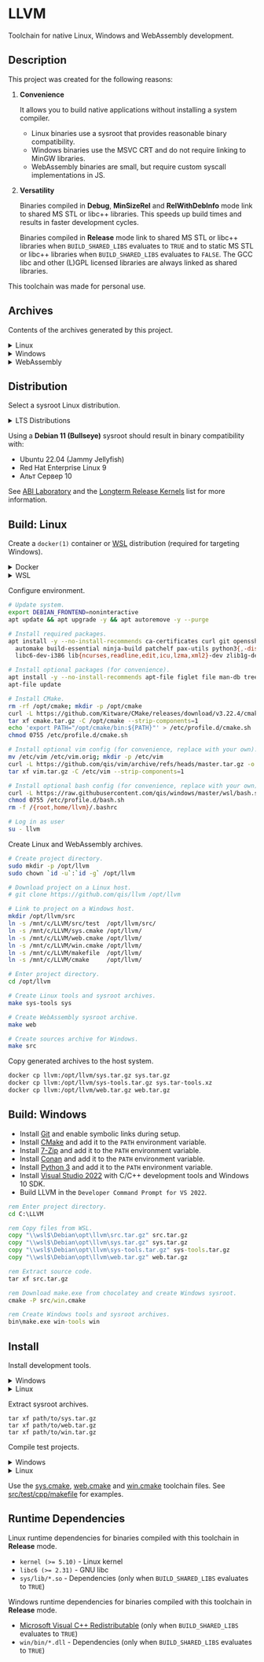 # LLVM
Toolchain for native Linux, Windows and WebAssembly development.

## Description
This project was created for the following reasons:

1. **Convenience**

   It allows you to build native applications without installing a system compiler.

   - Linux binaries use a sysroot that provides reasonable binary compatibility.
   - Windows binaries use the MSVC CRT and do not require linking to MinGW libraries.
   - WebAssembly binaries are small, but require custom syscall implementations in JS.

2. **Versatility**

   Binaries compiled in **Debug**, **MinSizeRel** and **RelWithDebInfo** mode link to
   shared MS STL or libc++ libraries. This speeds up build times and results in faster
   development cycles.

   Binaries compiled in **Release** mode link to shared MS STL or libc++ libraries
   when `BUILD_SHARED_LIBS` evaluates to `TRUE` and to static MS STL or libc++ libraries
   when `BUILD_SHARED_LIBS` evaluates to `FALSE`. The GCC libc and other (L)GPL licensed
   libraries are always linked as shared libraries.

This toolchain was made for personal use.

## Archives
Contents of the archives generated by this project.

<details>
<summary>Linux</summary>

* `sys.tar.gz` - Linux sysroot
  - `lib/clang/14.0.4/lib/x86_64-pc-linux-gcc/libclang_rt.*.a` - compiler-rt
  - `sys/lib/*.so` - shared libraries meant for distribution

* `sys-tools.tar.gz` - Linux host compiler
  - `lib/clang/14.0.4/include` - compiler headers
  - `lib/*.so` - shared libraries used by compiler tools
  - `bin/*` - compiler tools

</details>

<details>
<summary>Windows</summary>

* `win.tar.gz` - Windows sysroot
  - `win/crt/lib/clang_rt.*-x86_64.lib` - compiler-rt
  - `win/bin/*.dll` - shared libraries meant for distribution

* `win-tools.tar.gz` - Windows host compiler
  - `lib/clang/14.0.4/include` - compiler headers
  - `bin/*.dll` - shared libraries used by compiler tools
  - `bin/*.exe` - compiler tools

</details>

<details>
<summary>WebAssembly</summary>

* `web.tar.gz` - WebAssembly sysroot
  - `lib/clang/14.0.4/lib/wasi/libclang_rt.*-wasm32.a` - compiler-rt

</details>

## Distribution
Select a sysroot Linux distribution.

<details>
<summary>LTS Distributions</summary>

| Distribution                   |      LTS       |    Extended    | Kernel   | GNU libc |
|--------------------------------|:--------------:|:--------------:|----------|----------|
| Debian 8 (Jessie)              |   2020-07-01   |   2025-06-30   | 3.16     | 2.19     |
| Debian 9 (Stretch)             |   2022-07-01   |   2027-06-30   | 4.9      | 2.24     |
| Debian 10 (Buster)             |   2024-07-01   |   2029-06-30   | 4.19     | 2.28     |
| **Debian 11 (Bullseye)**       | **2026-07-01** | **2031-06-30** | **5.10** | **2.31** |
| Ubuntu 16.04 (Xenial Xerus)    |   2021-04-01   |   2026-04-01   | 4.4      | 2.23     |
| Ubuntu 18.04 (Bionic Beaver)   |   2023-04-01   |   2028-04-01   | 5.3      | 2.27     |
| Ubuntu 20.04 (Focal Fossa)     |   2025-04-01   |   2030-04-01   | 5.4      | 2.31     |
| Ubuntu 22.04 (Jammy Jellyfish) |   2027-04-01   |   2032-04-01   | 5.15     | 2.35     |
| Red Hat Enterprise Linux 7     |   2024-06-30   |   2026-06-30   | 3.10     | 2.17     |
| Red Hat Enterprise Linux 8     |   2029-05-31   |   2031-05-31   | 4.18     | 2.28     |
| Red Hat Enterprise Linux 9     |   2032-05-31   |   2034-05-31   | 5.14     | 2.34     |
| Альт Сервер 9                  |   2023-12-31   |                | 4.19     | 2.27     |
| Альт Сервер 10                 |                |                | 5.15     | 2.32     |

</details>

Using a **Debian 11 (Bullseye)** sysroot should result in binary compatibility with:

- Ubuntu 22.04 (Jammy Jellyfish)
- Red Hat Enterprise Linux 9
- Альт Сервер 10

See [ABI Laboratory][abi] and the [Longterm Release Kernels][lts] list for more information.

## Build: Linux
Create a `docker(1)` container or [WSL][wsl] distribution (required for targeting Windows).

<details>
<summary>Docker</summary>

```sh
# Install docker.
sudo apt install -y docker.io
sudo usermod -aG docker `id -un`

# Remove existing container.
docker rm llvm

# Install container and log in as root.
docker run -it -h llvm --name llvm debian:11
```

```sh
# Create user.
useradd -s /bin/bash -d /home/llvm -m -G users llvm
```

</details>

<details>
<summary>WSL</summary>

```cmd
rem Remove existing distribution.
wsl --unregister Debian

rem Install distribution.
wsl --install -d Debian
```

```
Enter new UNIX username: llvm
```

```sh
# Configure distribution.
sudo tee /etc/wsl.conf >/dev/null <<'EOF'
[automount]
enabled=true
options=case=off,metadata,uid=1000,gid=1000,umask=022
EOF

# Configure sudo.
sudo EDITOR=tee visudo >/dev/null <<'EOF'
root ALL=(ALL) ALL
llvm ALL=(ALL) NOPASSWD: ALL
#includedir /etc/sudoers.d
EOF

# Exit shell.
exit
```

```cmd
rem Shut down all distributions.
wsl --shutdown

rem Start distributions.
wsl ~ -u root -d Debian
```

</details>

Configure environment.

```sh
# Update system.
export DEBIAN_FRONTEND=noninteractive
apt update && apt upgrade -y && apt autoremove -y --purge

# Install required packages.
apt install -y --no-install-recommends ca-certificates curl git openssh-client tzdata wget \
  automake build-essential ninja-build patchelf pax-utils python3{,-distutils,-lib2to3} xattr \
  libc6-dev-i386 lib{ncurses,readline,edit,icu,lzma,xml2}-dev zlib1g-dev

# Install optional packages (for convenience).
apt install -y --no-install-recommends apt-file figlet file man-db tree vim
apt-file update

# Install CMake.
rm -rf /opt/cmake; mkdir -p /opt/cmake
curl -L https://github.com/Kitware/CMake/releases/download/v3.22.4/cmake-3.22.4-linux-x86_64.tar.gz -o cmake.tar.gz
tar xf cmake.tar.gz -C /opt/cmake --strip-components=1
echo 'export PATH="/opt/cmake/bin:${PATH}"' > /etc/profile.d/cmake.sh
chmod 0755 /etc/profile.d/cmake.sh

# Install optional vim config (for convenience, replace with your own).
mv /etc/vim /etc/vim.orig; mkdir -p /etc/vim
curl -L https://github.com/qis/vim/archive/refs/heads/master.tar.gz -o vim.tar.gz
tar xf vim.tar.gz -C /etc/vim --strip-components=1

# Install optional bash config (for convenience, replace with your own).
curl -L https://raw.githubusercontent.com/qis/windows/master/wsl/bash.sh -o /etc/profile.d/bash.sh
chmod 0755 /etc/profile.d/bash.sh
rm -f /{root,home/llvm}/.bashrc

# Log in as user
su - llvm
```

Create Linux and WebAssembly archives.

```sh
# Create project directory.
sudo mkdir -p /opt/llvm
sudo chown `id -u`:`id -g` /opt/llvm

# Download project on a Linux host.
# git clone https://github.com/qis/llvm /opt/llvm

# Link to project on a Windows host.
mkdir /opt/llvm/src
ln -s /mnt/c/LLVM/src/test  /opt/llvm/src/
ln -s /mnt/c/LLVM/sys.cmake /opt/llvm/
ln -s /mnt/c/LLVM/web.cmake /opt/llvm/
ln -s /mnt/c/LLVM/win.cmake /opt/llvm/
ln -s /mnt/c/LLVM/makefile  /opt/llvm/
ln -s /mnt/c/LLVM/cmake     /opt/llvm/

# Enter project directory.
cd /opt/llvm

# Create Linux tools and sysroot archives.
make sys-tools sys

# Create WebAssembly sysroot archive.
make web

# Create sources archive for Windows.
make src
```

<!--
Create an archive with `build/stage` and `build/tools` while working on this project.

```sh
make sys-build
```
-->

Copy generated archives to the host system.

```sh
docker cp llvm:/opt/llvm/sys.tar.gz sys.tar.gz
docker cp llvm:/opt/llvm/sys-tools.tar.gz sys.tar-tools.xz
docker cp llvm:/opt/llvm/web.tar.gz web.tar.gz
```

<!--
```sh
docker cp llvm:/opt/llvm/sys-build.tar.gz sys.tar-build.xz
```
-->

## Build: Windows

* Install [Git][git] and enable symbolic links during setup.
* Install [CMake][cmk] and add it to the `PATH` environment variable.
* Install [7-Zip][p7z] and add it to the `PATH` environment variable.
* Install [Conan][con] and add it to the `PATH` environment variable.
* Install [Python 3][py3] and add it to the `PATH` environment variable.
* Install [Visual Studio 2022][vsc] with C/C++ development tools and Windows 10 SDK.
* Build LLVM in the `Developer Command Prompt for VS 2022`.

```cmd
rem Enter project directory.
cd C:\LLVM

rem Copy files from WSL.
copy "\\wsl$\Debian\opt\llvm\src.tar.gz" src.tar.gz
copy "\\wsl$\Debian\opt\llvm\sys.tar.gz" sys.tar.gz
copy "\\wsl$\Debian\opt\llvm\sys-tools.tar.gz" sys-tools.tar.gz
copy "\\wsl$\Debian\opt\llvm\web.tar.gz" web.tar.gz

rem Extract source code.
tar xf src.tar.gz

rem Download make.exe from chocolatey and create Windows sysroot.
cmake -P src/win.cmake

rem Create Windows tools and sysroot archives.
bin\make.exe win-tools win
```

<!--
```cmd
copy "\\wsl$\Debian\opt\llvm\sys-build.tar.gz" sys-build.tar.gz
```
-->

</details>

## Install
Install development tools.

<details>
<summary>Windows</summary>

* Install [Git][git] and enable symbolic links during setup.
* Install [CMake][cmk] and add it to the `PATH` environment variable.
* Install [Microsoft Visual C++ Redistributable][vcr] for binaries built in Debug mode.

```cmd
rem Clone the repository.
git clone https://github.com/qis/llvm C:\LLVM

rem Enter created directory.
cd C:\LLVM

rem Extract tools archive.
tar xf /path/to/win-tools.tar.gz
```

Register toolchain.

* Add `C:\LLVM\win\bin` to the `PATH` environment variable.
* Add `C:\LLVM\bin` to the `PATH` environment variable (optional).

</details>

<details>
<summary>Linux</summary>

```sh
# Install dependencies.
sudo apt install -y --no-install-recommends ca-certificates curl git tzdata wget \
  automake binutils elfutils make ninja-build patchelf pax-utils

# Install CMake.
sudo rm -rf /opt/cmake; sudo mkdir -p /opt/cmake
curl -L https://github.com/Kitware/CMake/releases/download/v3.22.4/cmake-3.22.4-linux-x86_64.tar.gz -o cmake.tar.gz
sudo tar xf cmake.tar.gz -C /opt/cmake --strip-components=1
echo 'export PATH="/opt/cmake/bin:${PATH}"' | sudo tee /etc/profile.d/cmake.sh >/dev/null
sudo chmod 0755 /etc/profile.d/cmake.sh
. /etc/profile.d/cmake.sh

# Create directory.
sudo mkdir -p /opt/llvm
sudo chown `id -u`:`id -g` /opt/llvm

# Clone the repository.
git clone https://github.com/qis/llvm /opt/llvm

# Enter directory.
cd /opt/llvm

# Extract tools archive.
tar xf /path/to/sys-tools.tar.gz

# Add /opt/llvm/bin to the PATH environment variable (optional).
echo 'export PATH="/opt/llvm/bin:${PATH}"' | sudo tee /etc/profile.d/llvm.sh >/dev/null
```

</details>

Extract sysroot archives.

```
tar xf path/to/sys.tar.gz
tar xf path/to/web.tar.gz
tar xf path/to/win.tar.gz
```

Compile test projects.

<details>
<summary>Windows</summary>

```cmd
rem Enter one of the test project directories.
cd C:\LLVM\src\test\tbb

rem Configure project.
C:\LLVM\bin\make.exe clean configure

rem Build with coverage support, execute and display the results.
C:\LLVM\bin\make.exe test

rem Configure project for Linux cross-compilation.
C:\LLVM\bin\make.exe clean configure root=sys

rem Build release.
C:\LLVM\bin\make.exe config=Release

rem Enter WebAssembly test project directory.
cd C:\LLVM\src\test\web

rem Configure and build project.
C:\LLVM\bin\make.exe clean all config=MinSizeRel
```

</details>

<details>
<summary>Linux</summary>

```sh
# Enter one of the test project directories.
cd /opt/llvm/src/test/tbb

# Configure project.
make clean configure

# Build with coverage support, execute and display the results.
make test

# Configure project for Windows cross-compilation.
make clean configure root=win

# Build release.
make config=Release

# Enter WebAssembly test project directory.
cd /opt/llvm/src/test/web

# Configure and build project.
make clean all config=MinSizeRel
```

</details>

Use the [sys.cmake](sys.cmake), [web.cmake](web.cmake) and [win.cmake](win.cmake)
toolchain files. See [src/test/cpp/makefile](src/test/cpp/makefile) for examples.

## Runtime Dependencies
Linux runtime dependencies for binaries compiled with this toolchain in **Release** mode.

* `kernel (>= 5.10)` - Linux kernel
* `libc6 (>= 2.31)` - GNU libc
* `sys/lib/*.so` - Dependencies (only when `BUILD_SHARED_LIBS` evaluates to `TRUE`)

Windows runtime dependencies for binaries compiled with this toolchain in **Release** mode.

* [Microsoft Visual C++ Redistributable][vcr] (only when `BUILD_SHARED_LIBS` evaluates to `TRUE`)
* `win/bin/*.dll` - Dependencies (only when `BUILD_SHARED_LIBS` evaluates to `TRUE`)

[web]: https://htmlpreview.github.io/?https://github.com/qis/llvm/blob/master/test/wasm/index.html

[abi]: https://abi-laboratory.pro/?view=timeline&l=glibc
[lts]: https://www.kernel.org/category/releases.html
[wsl]: https://docs.microsoft.com/en-us/windows/wsl/
[git]: https://git-scm.com/download/win
[cmk]: https://cmake.org/download/
[p7z]: https://www.7-zip.org/
[con]: https://conan.io/downloads.html
[py3]: https://www.python.org/downloads/windows/
[vsc]: https://visualstudio.microsoft.com/downloads/
[vcr]: https://aka.ms/vs/17/release/vc_redist.x64.exe
